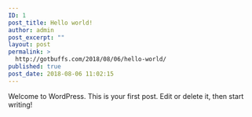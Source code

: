 ```yaml
---
ID: 1
post_title: Hello world!
author: admin
post_excerpt: ""
layout: post
permalink: >
  http://gotbuffs.com/2018/08/06/hello-world/
published: true
post_date: 2018-08-06 11:02:15
---
```

Welcome to WordPress. This is your first post. Edit or delete it, then start writing!
